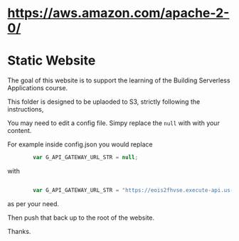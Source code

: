 # https://aws.amazon.com/apache-2-0/
# Static Website

The goal of this website is to support the learning of the Building Serverless Applications course.

This folder is designed to be uplaoded to S3, strictly following the instructions,

You may need to edit a config file. Simpy replace the `null` with with your content.

For example inside config.json you would replace

```JavaScript
		var G_API_GATEWAY_URL_STR = null;
```

with

```JavaScript

		var G_API_GATEWAY_URL_STR = "https://eois2fhvse.execute-api.us-east-1.amazonaws.com/test"
```
as per your need.


Then push that back up to the root of the website.

Thanks.